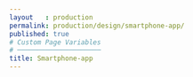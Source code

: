 ```yaml
---
layout   : production
permalink: production/design/smartphone-app/
published: true
# Custom Page Variables
# ─────────────────────
title: Smartphone-app
---
```

